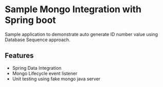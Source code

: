 # Sample Mongo Integration with Spring boot
Sample application to demonstrate auto generate ID number value using Database Sequence approach.

## Features

- Spring Data Integration
- Mongo Lifecycle event listener
- Unit testing using fake mongo java server
